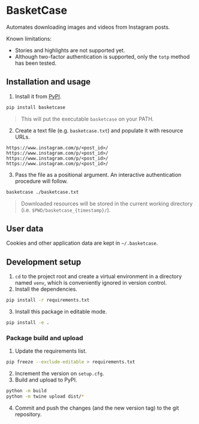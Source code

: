 # BasketCase
Automates downloading images and videos from Instagram posts.

Known limitations:
- Stories and highlights are not supported yet.
- Although two-factor authentication is supported, only the `totp` method has been tested.

## Installation and usage
1. Install it from [PyPI](https://pypi.org/project/basketcase/).

```sh
pip install basketcase
```

> This will put the executable `basketcase` on your PATH.

2. Create a text file (e.g. `basketcase.txt`) and populate it with resource URLs.

```
https://www.instagram.com/p/<post_id>/
https://www.instagram.com/p/<post_id>/
https://www.instagram.com/p/<post_id>/
https://www.instagram.com/p/<post_id>/
```

3. Pass the file as a positional argument. An interactive authentication procedure will follow.

```sh
basketcase ./basketcase.txt
```

> Downloaded resources will be stored in the current working directory (i.e. `$PWD/basketcase_{timestamp}/`).

## User data
Cookies and other application data are kept in `~/.basketcase`.

## Development setup
1. `cd` to the project root and create a virtual environment in a directory named `venv`, which is conveniently ignored in version control.
2. Install the dependencies.

```sh
pip install -r requirements.txt
```

3. Install this package in editable mode.

```sh
pip install -e .
```

### Package build and upload
1. Update the requirements list.

```sh
pip freeze --exclude-editable > requirements.txt
```

2. Increment the version on `setup.cfg`.
3. Build and upload to PyPI.

```sh
python -m build
python -m twine upload dist/*
```

4. Commit and push the changes (and the new version tag) to the git repository.

